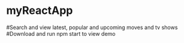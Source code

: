 # myReactApp
#Search and view latest, popular and upcoming moves and tv shows
#Download and run npm start to view demo
